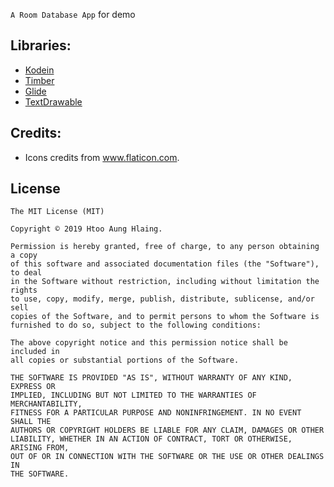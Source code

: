 `A Room Database App` for demo

## Libraries:
- [Kodein](https://github.com/Kodein-Framework/Kodein-DI/)
- [Timber](https://github.com/JakeWharton/timber)
- [Glide](https://github.com/bumptech/glide)
- [TextDrawable](https://github.com/amulyakhare/TextDrawable)

## Credits:
- Icons credits from www.flaticon.com.
## License

	The MIT License (MIT)

	Copyright © 2019 Htoo Aung Hlaing.

	Permission is hereby granted, free of charge, to any person obtaining a copy
	of this software and associated documentation files (the "Software"), to deal
	in the Software without restriction, including without limitation the rights
	to use, copy, modify, merge, publish, distribute, sublicense, and/or sell
	copies of the Software, and to permit persons to whom the Software is
	furnished to do so, subject to the following conditions:

	The above copyright notice and this permission notice shall be included in
	all copies or substantial portions of the Software.

	THE SOFTWARE IS PROVIDED "AS IS", WITHOUT WARRANTY OF ANY KIND, EXPRESS OR
	IMPLIED, INCLUDING BUT NOT LIMITED TO THE WARRANTIES OF MERCHANTABILITY,
	FITNESS FOR A PARTICULAR PURPOSE AND NONINFRINGEMENT. IN NO EVENT SHALL THE
	AUTHORS OR COPYRIGHT HOLDERS BE LIABLE FOR ANY CLAIM, DAMAGES OR OTHER
	LIABILITY, WHETHER IN AN ACTION OF CONTRACT, TORT OR OTHERWISE, ARISING FROM,
	OUT OF OR IN CONNECTION WITH THE SOFTWARE OR THE USE OR OTHER DEALINGS IN
	THE SOFTWARE.
